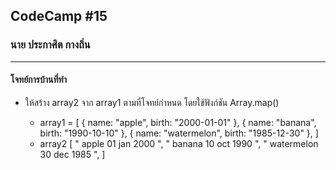 ## CodeCamp #15

### นาย ประกาศิต กางถิ่น

---

#### โจทย์การบ้านที่ทำ

- ให้สร้าง array2 จาก array1 ตามที่โจทย์กำหนด โดยใช้ฟังก์ชัน Array.map()

  - array1 = [
    { name: "apple", birth: "2000-01-01" },
    { name: "banana", birth: "1990-10-10" },
    { name: "watermelon", birth: "1985-12-30" },
    ]
  - array2 [
    "<tr>
    <td>apple</td>
    <td>01 jan 2000</td>
    </tr>",
    "<tr> <td>banana</td> <td>10 oct 1990</td> </tr>",
    "<tr> <td>watermelon</td> <td>30 dec 1985</td> </tr>",
    ]
